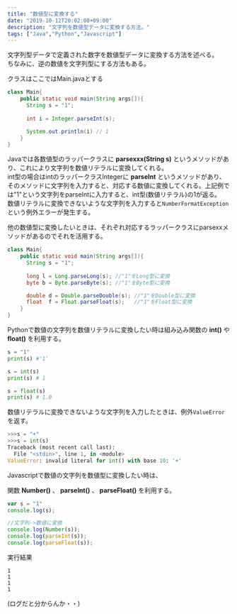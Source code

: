 ```yaml
---
title: "数値型に変換する"
date: "2019-10-12T20:02:08+09:00"
description: "文字列を数値型データに変換する方法。"
tags: ["Java","Python","Javascript"]
---
```


文字列型データで定義された数字を数値型データに変換する方法を述べる。  
ちなみに、逆の数値を文字列型にする方法もある。

<div class="note_content_by_programming_language" id="note_content_Java">

クラスはここではMain.javaとする

```java
class Main{
    public static void main(String args[]){
      String s = "1";
      
      int i = Integer.parseInt(s);

      System.out.println(i) // 1
    }
}
```

Javaでは各数値型のラッパークラスに **parsexxx(String s)** というメソッドがあり、これにより文字列を数値リテラルに変換してくれる。   
int型の場合はintのラッパークラスIntegerに **parseInt** というメソッドがあり、そのメソッドに文字列を入力すると、対応する数値に変換してくれる。上記例では"1"という文字列をparseIntに入力すると、int型(数値リテラル)の1が返る。  
数値リテラルに変換できないような文字列を入力すると```NumberFormatException```という例外エラーが発生する。

他の数値型に変換したいときは、それぞれ対応するラッパークラスにparsexxメソッドがあるのでそれを活用する。

```java
class Main{
    public static void main(String args[]){
      String s = "1";
      
      long l = Long.parseLong(s); //"1"をLong型に変換
      byte b = Byte.parseByte(s); //"1"をByte型に変換

      double d = Double.parseDouble(s); //"1"をDouble型に変換
      float  f = Float.parseFloat(s);   //"1"をFloat型に変換
    }
}
```

</div>
<div class="note_content_by_programming_language" id="note_content_Python">

Pythonで数値の文字列を数値リテラルに変換したい時は組み込み関数の **int()** や **float()** を利用する。

```python
s = "1"
print(s) #'1'

s = int(s)
print(s) # 1

s = float(s)
print(s) # 1.0
```

数値リテラルに変換できないような文字列を入力したときは、例外```ValueError```を返す。
```python
>>>s = "+"
>>>s = int(s)
Traceback (most recent call last):
  File "<stdin>", line 1, in <module>
ValueError: invalid literal for int() with base 10: '+'
```

</div>
<div class="note_content_by_programming_language" id="note_content_Javascript">

Javascriptで数値の文字列を数値型に変換したい時は、

関数 **Number()** 、 **parseInt()** 、 **parseFloat()** を利用する。

```javascript
var s = "1"
console.log(s); 

//文字列->数値に変換
console.log(Number(s));
console.log(parseInt(s));
console.log(parseFloat(s));
```

実行結果

```
1
1
1
1
```

(ログだと分からんか・・)

</div>
